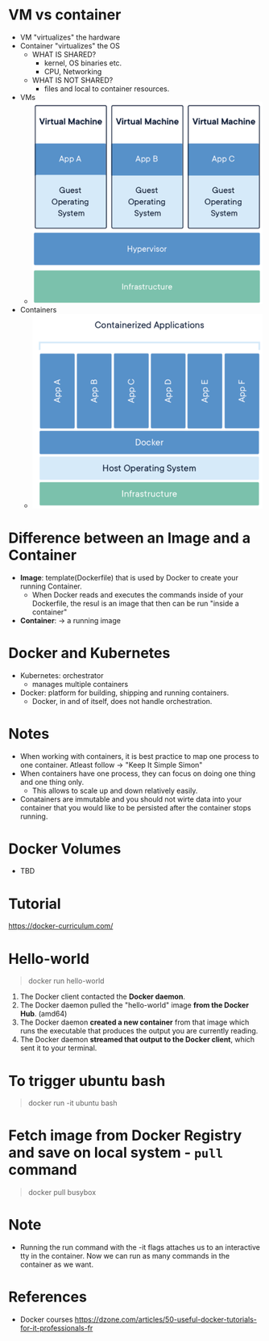 # VM vs container
* VM "virtualizes" the hardware
* Container "virtualizes" the OS
    * WHAT IS SHARED?
        * kernel, OS binaries etc.
        * CPU, Networking
    * WHAT IS NOT SHARED?
        * files and local to container resources.
* VMs
    * ![](_resources/2020-07-22-01-16-49.png)
* Containers
    * ![](_resources/2020-07-22-01-17-13.png)



# Difference between an Image and a Container
* **Image**: template(Dockerfile) that is used by Docker to create your running Container.
    * When Docker reads and executes the commands inside of your Dockerfile, the resul is an image that then can be run "inside a container"
* **Container**: -> a running image


# Docker and Kubernetes
* Kubernetes: orchestrator
    * manages multiple containers
* Docker: platform for building, shipping and running containers.
    * Docker, in and of itself, does not handle orchestration.


# Notes
* When working with containers, it is best practice to map one process to one container. Atleast follow -> "Keep It Simple Simon"
* When containers have one process, they can focus on doing one thing and one thing only.
    * This allows to scale up and down relatively easily.
* Conatainers are immutable and you should not wirte data into your container that you would like to be persisted after the container stops running.


# Docker Volumes
* TBD



# Tutorial
https://docker-curriculum.com/

# Hello-world
> docker run hello-world
1. The Docker client contacted the **Docker daemon**.
2. The Docker daemon pulled the "hello-world" image **from the Docker Hub**. (amd64)
3. The Docker daemon **created a new container** from that image which runs the executable that produces the output you are currently reading.
4. The Docker daemon **streamed that output to the Docker client**, which sent it to your terminal.


# To trigger ubuntu bash
> docker run -it ubuntu bash

# Fetch image from Docker Registry and save on local system - `pull` command
> docker pull busybox

# Note
* Running the run command with the -it flags attaches us to an interactive tty in the container. Now we can run as many commands in the container as we want.




# References
* Docker courses <https://dzone.com/articles/50-useful-docker-tutorials-for-it-professionals-fr>
